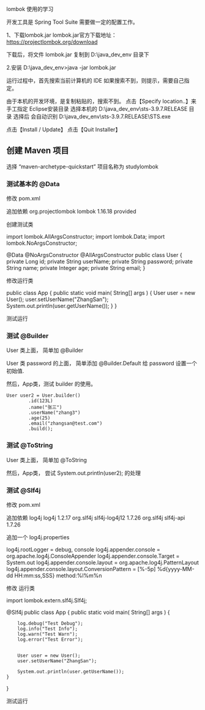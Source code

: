 lombok 使用的学习



开发工具是 Spring Tool Suite
需要做一定的配置工作。

1、下载lombok.jar
lombok.jar官方下载地址：https://projectlombok.org/download

下载后，将文件 lombok.jar
复制到 D:\java_dev_env 目录下


2.安装
D:\java_dev_env>java -jar lombok.jar

运行过程中，首先搜索当前计算机的 IDE
如果搜索不到，则提示，需要自己指定。

由于本机的开发环境，是复制粘贴的，搜索不到。
点击【Specify location..】来手工指定 Eclipse安装目录
选择本机的  D:\java_dev_env\sts-3.9.7.RELEASE  目录
选择后
会自动识别  D:\java_dev_env\sts-3.9.7.RELEASE\STS.exe

点击【Install / Update】
点击【Quit Installer】












## 创建 Maven 项目
选择 “maven-archetype-quickstart”
项目名称为 studylombok


### 测试基本的 @Data

修改 pom.xml

追加依赖
    <dependency>
      <groupId>org.projectlombok</groupId>
      <artifactId>lombok</artifactId>
      <version>1.16.18</version>
      <scope>provided</scope>
    </dependency>


创建测试类

import lombok.AllArgsConstructor;
import lombok.Data;
import lombok.NoArgsConstructor;

@Data
@NoArgsConstructor
@AllArgsConstructor
public class User {
	private Long id;
	private String userName;
	private String password;
	private String name;
	private Integer age;
	private String email;
}


修改运行类

public class App
{
    public static void main( String[] args )
    {
        User user = new User();
        user.setUserName("ZhangSan");
        System.out.println(user.getUserName());
    }
}


测试运行



### 测试 @Builder

User 类上面， 简单加  @Builder

User 类 password 的上面， 简单添加  @Builder.Default
给 password 设置一个初始值.


然后，App类，测试 builder 的使用。

	User user2 = User.builder()
			.id(123L)
			.name("张三")
			.userName("zhang3")
			.age(25)
			.email("zhangsan@test.com")
			.build();






### 测试 @ToString

User 类上面， 简单加  @ToString

然后，App类， 尝试 System.out.println(user2); 的处理







### 测试 @Slf4j

修改 pom.xml

追加依赖
    <dependency>
      <groupId>log4j</groupId>
      <artifactId>log4j</artifactId>
      <version>1.2.17</version>
    </dependency>
    <dependency>
      <groupId>org.slf4j</groupId>
      <artifactId>slf4j-log4j12</artifactId>
      <version>1.7.26</version>
    </dependency>
    <dependency>
      <groupId>org.slf4j</groupId>
      <artifactId>slf4j-api</artifactId>
      <version>1.7.26</version>
    </dependency>

追加一个 log4j.properties

log4j.rootLogger = debug, console
log4j.appender.console = org.apache.log4j.ConsoleAppender
log4j.appender.console.Target = System.out
log4j.appender.console.layout = org.apache.log4j.PatternLayout
log4j.appender.console.layout.ConversionPattern = [%-5p] %d{yyyy-MM-dd HH:mm:ss,SSS} method:%l%m%n

修改 运行类

import lombok.extern.slf4j.Slf4j;

@Slf4j
public class App
{
    public static void main( String[] args )
    {

        log.debug("Test Debug");
        log.info("Test Info");
        log.warn("Test Warn");
        log.error("Test Error");


        User user = new User();
        user.setUserName("ZhangSan");

        System.out.println(user.getUserName());
    }
}


测试运行



